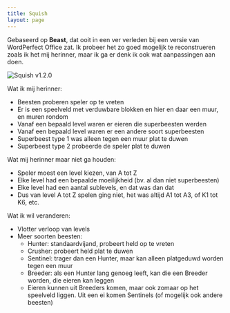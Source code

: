 ```yaml
---
title: Squish
layout: page
---
```


Gebaseerd op **Beast**, dat ooit in een ver verleden bij een versie van WordPerfect Office zat. Ik probeer het zo goed mogelijk te reconstrueren zoals ik het mij herinner, maar ik ga er denk ik ook wat aanpassingen aan doen. 

![Squish v1.2.0](../squish.png "Squish v1.2.0, 2024-09-29")

Wat ik mij herinner: 
- Beesten proberen speler op te vreten
- Er is een speelveld met verduwbare blokken en hier en daar een muur, en muren rondom 
- Vanaf een bepaald level waren er eieren die superbeesten werden
- Vanaf een bepaald level waren er een andere soort superbeesten
- Superbeest type 1 was alleen tegen een muur plat te duwen
- Superbeest type 2 probeerde de speler plat te duwen

Wat mij herinner maar niet ga houden:
- Speler moest een level kiezen, van A tot Z
- Elke level had een bepaalde moeilijkheid (bv. al dan niet superbeesten)
- Elke level had een aantal sublevels, en dat was dan dat
- Dus van level A tot Z spelen ging niet, het was altijd A1 tot A3, of K1 tot K6, etc. 

Wat ik wil veranderen:
- Vlotter verloop van levels
- Meer soorten beesten:
  - Hunter: standaardvijand, probeert held op te vreten
  - Crusher: probeert held plat te duwen
  - Sentinel: trager dan een Hunter, maar kan alleen platgeduwd worden tegen een muur
  - Breeder: als een Hunter lang genoeg leeft, kan die een Breeder worden, die eieren kan leggen
  - Eieren kunnen uit Breeders komen, maar ook zomaar op het speelveld liggen. Uit een ei komen Sentinels (of mogelijk ook andere beesten)